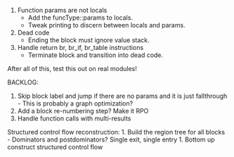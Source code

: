 1. Function params are not locals
    - Add the funcType::params to locals.
    - Tweak printing to discern between locals and params.
1. Dead code
    - Ending the block must ignore value stack.
1. Handle return br, br_if, br_table instructions
    - Terminate block and transition into dead code.

After all of this, test this out on real modules!

BACKLOG:
  1. Skip block label and jump if there are no params and it is just fallthrough
    - This is probably a graph optimization?
  1. Add a block re-numbering step? Make it RPO
  1. Handle function calls with multi-results

Structured control flow reconstruction:
    1. Build the region tree for all blocks
    - Dominators and postdominators? Single exit, single entry
    1. Bottom up construct structured control flow
